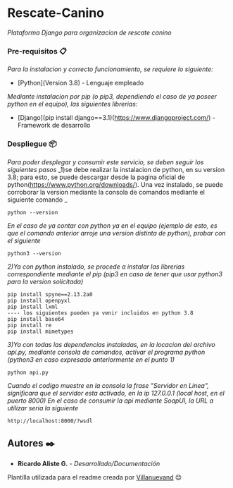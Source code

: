 # Rescate-Canino
_Plataforma Django para organizacion de rescate canino_

### Pre-requisitos 📋
_Para la instalacion y correcto funcionamiento, se requiere lo siguiente:_

* [Python](Version 3.8) - Lenguaje empleado

_Mediante instalacion por pip (o pip3, dependiendo el caso de ya poseer python en el equipo), las siguientes librerias:_
* [Django](pip install django==3.1)(https://www.djangoproject.com/) - Framework de desarrollo

### Despliegue 📦
_Para poder desplegar y consumir este servicio, se deben seguir los siguientes pasos_
_1)se debe realizar la instalacion de python, en su version 3.8; para esto, se puede descargar desde la pagina oficial de python(https://www.python.org/downloads/). Una vez instalado, se puede corroborar la version mediante la consola de comandos mediante el siguiente comando _
```
python --version
```
_En el caso de ya contar con python ya en el equipo (ejemplo de esto, es que el comando anterior arroje una version distinta de python), probar con el siguiente_
```
python3 --version
```
_2)Ya con python instalado, se procede a instalar las librerias correspondiente mediante el pip (pip3 en caso de tener que usar python3 para la version solicitada)_
```
pip install spyne==2.13.2a0
pip install openpyxl
pip install lxml
---- los siguientes pueden ya venir incluidos en python 3.8
pip install base64
pip install re
pip install mimetypes
```
_3)Ya con todas las dependencias instaladas, en la locacion del archivo api.py, mediante consola de comandos, activar el programa python (python3 en caso expresado anteriormente en el punto 1)_
```
python api.py
```
_Cuando el codigo muestre en la consola la frase "Servidor en Linea", significara que el servidor esta activado, en la ip 127.0.0.1 (local host, en el puerto 8000)_
_En el caso de consumir la api mediante SoapUI, la URL a utilizar seria la siguiente_
```
http://localhost:8000/?wsdl
```
## Autores ✒️
* **Ricardo Aliste G.** - *Desarrollado/Documentación*

Plantilla utilizada para el readme creada por [Villanuevand](https://github.com/Villanuevand) 😊